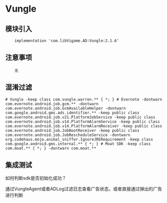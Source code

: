 # Vungle

## 模块引入

```text
    implementation 'com.libVigame.AD:Vungle:2.1.6'
```

## 注意事项

```text
    无
```

## 混淆过滤

```text
# Vungle -keep class com.vungle.warren.** { *; } # Evernote -dontwarn com.evernote.android.job.gcm.** -dontwarn com.evernote.android.job.GcmAvailableHelper -dontwarn com.google.android.gms.ads.identifier.** -keep public class com.evernote.android.job.v21.PlatformJobService -keep public class com.evernote.android.job.v14.PlatformAlarmService -keep public class com.evernote.android.job.v14.PlatformAlarmReceiver -keep public class com.evernote.android.job.JobBootReceiver -keep public class com.evernote.android.job.JobRescheduleService -dontwarn org.codehaus.mojo.animal_sniffer.IgnoreJRERequirement -keep class com.google.android.gms.internal.** { *; } # Moat SDK -keep class com.moat.** { *; } -dontwarn com.moat.**
```

## 集成测试

如何判断sdk是否初始化成功？

通过VungleAgent或者ADLog过滤日志查看广告状态，或者直接通过弹出的广告进行判断

